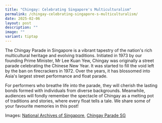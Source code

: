 ```yaml
---
title: "Chingay: Celebrating Singapore's Multiculturalism"
permalink: /chingay-celebrating-singapore-s-multiculturalism/
date: 2025-02-06
layout: post
description: ""
image: ""
variant: tiptap
---
```

<p>The Chingay Parade in Singapore is a vibrant tapestry of the nation's
rich multicultural heritage and evolving traditions. Initiated in 1973
by our founding Prime Minister, Mr Lee Kuan Yew, Chingay was originally
a street parade celebrating the Chinese New Year. It was started to fill
the void left by the ban on firecrackers in 1972. Over the years, it has
blossomed into Asia's largest street performance and float parade.</p>
<p>For performers who breathe life into the parade, they will cherish the
lasting bonds formed with individuals from diverse backgrounds. Meanwhile,
audiences will fondly remember the spectacle of Chingay as a melting pot
of traditions and stories, where every float tells a tale. We share some
of your favourite memories in this post!</p>
<p>Images: <a href="https://www.nas.gov.sg/archivesonline/" rel="noopener noreferrer nofollow" target="_blank">National Archives of Singapore</a>,
<a href="https://www.facebook.com/chingayparadesg" rel="noopener nofollow" target="_blank">Chingay Parade SG</a>
</p>